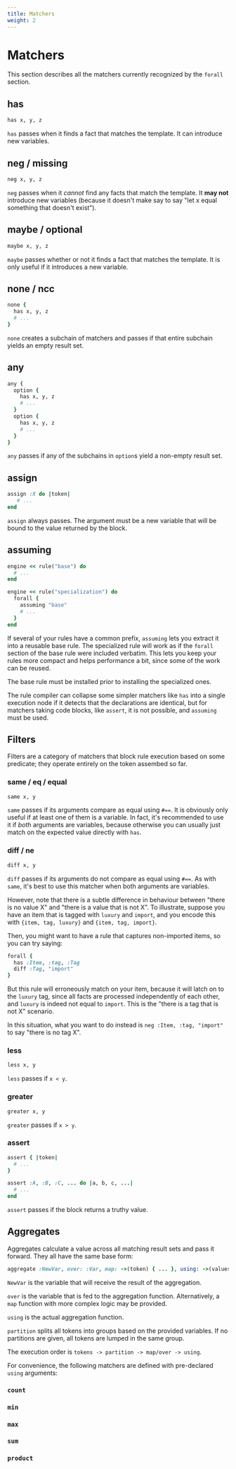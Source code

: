 ```yaml
---
title: Matchers
weight: 2
---
```


# Matchers

This section describes all the matchers currently recognized by the `forall` section.

## has

```ruby
has x, y, z
```

`has` passes when it finds a fact that matches the template. It can introduce new variables.

## neg / missing

```ruby
neg x, y, z
```

`neg` passes when it _cannot_ find any facts that match the template. It **may not** introduce new variables (because it doesn't make say to say "let x equal something that doesn't exist").

## maybe / optional

```ruby
maybe x, y, z
```

`maybe` passes whether or not it finds a fact that matches the template. It is only useful if it introduces a new variable.

## none / ncc

```ruby
none {
  has x, y, z
  # ...
}
```

`none` creates a subchain of matchers and passes if that entire subchain yields an empty result set.

## any

```ruby
any {
  option {
    has x, y, z
    # ...
  }
  option {
    has x, y, z
    # ...
  }
}
```

`any` passes if any of the subchains in `option`s yield a non-empty result set.

## assign

```ruby
assign :X do |token|
   # ...
end
```

`assign` always passes. The argument must be a new variable that will be bound to the value returned by the block.

## assuming

```ruby
engine << rule("base") do
  # ...
end

engine << rule("specialization") do
  forall {
    assuming "base"
    # ...
  }
end
```

If several of your rules have a common prefix, `assuming` lets you extract it into a reusable base rule. The specialized rule will work as if the `forall` section of the base rule were included verbatim. This lets you keep your rules more compact and helps performance a bit, since some of the work can be reused.

The base rule must be installed prior to installing the specialized ones.

The rule compiler can collapse some simpler matchers like `has` into a single execution node if it detects that the declarations are identical, but for matchers taking code blocks, like `assert`, it is not possible, and `assuming` must be used.

## Filters

Filters are a category of matchers that block rule execution based on some predicate; they operate entirely on the token assembed so far.

### same / eq / equal

```ruby
same x, y
```

`same` passes if its arguments compare as equal using `#==`. It is obviously only useful if at least one of them is a variable. In fact, it's recommended to use it if _both_ arguments are variables, because otherwise you can usually just match on the expected value directly with `has`.

### diff / ne

```ruby
diff x, y
```

`diff` passes if its arguments do not compare as equal using `#==`. As with `same`, it's best to use this matcher when both arguments are variables.

However, note that there is a subtle difference in behaviour between "there is no value X" and "there is a value that is not X". To illustrate, suppose you have an item that is tagged with `luxury` and `import`, and you encode this with `{item, tag, luxury}` and `{item, tag, import}`.

Then, you might want to have a rule that captures non-imported items, so you can try saying:

```ruby
forall {
  has :Item, :tag, :Tag
  diff :Tag, "import"
}
```

But this rule will erroneously match on your item, because it will latch on to the `luxury` tag, since all facts are processed independently of each other, and `luxury` is indeed not equal to `import`. This is the "there is a tag that is not X" scenario.

In this situation, what you want to do instead is `neg :Item, :tag, "import"` to say "there is no tag X".

### less

```ruby
less x, y
```

`less` passes if `x < y`.

### greater

```ruby
greater x, y
```

`greater` passes if `x > y`.

### assert

```ruby
assert { |token|
  # ...
}

assert :A, :B, :C, ... do |a, b, c, ...|
  # ...
end
```

`assert` passes if the block returns a truthy value.

## Aggregates

Aggregates calculate a value across all matching result sets and pass it forward. They all have the same base form:

```ruby
aggregate :NewVar, over: :Var, map: ->(token) { ... }, using: ->(values) { ... }, partition: [:Var1, :Var2, ...]
```

`NewVar` is the variable that will receive the result of the aggregation.

`over` is the variable that is fed to the aggregation function. Alternatively, a `map` function with more complex logic may be provided.

`using` is the actual aggregation function.

`partition` splits all tokens into groups based on the provided variables. If no partitions are given, all tokens are lumped in the same group.

The execution order is `tokens -> partition -> map/over -> using`.

For convenience, the following matchers are defined with pre-declared `using` arguments:

### `count`

### `min`

### `max`

### `sum`

### `product`